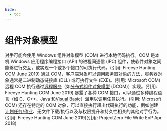 ```yaml
---
hide:
  - toc
---
```


# 组件对象模型

对手可能会使用 Windows 组件对象模型 (COM) 进行本地代码执行。COM 是本机 Windows 应用程序编程接口 (API) 的进程间通信 (IPC) 组件，使软件对象之间能够进行交互，或实现一个或多个接口的可执行代码。(引用: Fireeye Hunting COM June 2019) 通过 COM，客户端对象可以调用服务器对象的方法，服务器对象通常是二进制动态链接库 (DLL) 或可执行文件 (EXE)。(引用: Microsoft COM) 远程 COM 执行通过[远程服务](https://attack.mitre.org/techniques/T1021)（如[分布式组件对象模型](https://attack.mitre.org/techniques/T1021/003) (DCOM)）实现。(引用: Fireeye Hunting COM June 2019)  暴露了各种 COM 接口，可以通过多种编程语言（如 C、C++、Java 和[Visual Basic](https://attack.mitre.org/techniques/T1059/005)）滥用以调用任意执行。(引用: Microsoft COM) 还存在特定的 COM 对象，可以直接执行超出代码执行的功能，例如创建[计划任务/作业](https://attack.mitre.org/techniques/T1053)、无文件下载/执行以及与权限提升和持久性相关的其他对手行为。(引用: Fireeye Hunting COM June 2019)(引用: ProjectZero File Write EoP Apr 2018)
